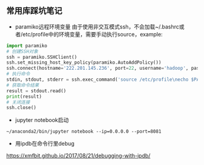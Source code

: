 ## 常用库踩坑笔记

- paramiko远程环境变量
  由于使用非交互模式ssh，不会加载~/.bashrc或者/etc/profile中的环境变量，需要手动执行source，example:
  
```python
import paramiko
# 创建SSH对象
ssh = paramiko.SSHClient()
ssh.set_missing_host_key_policy(paramiko.AutoAddPolicy())
ssh.connect(hostname='222.201.145.236', port=22, username='hadoop', password='psw')
# 执行命令
stdin, stdout, stderr = ssh.exec_command('source /etc/profile\necho $PATH' )
# 获取命令结果
result = stdout.read()
print(result)
# 关闭连接
ssh.close()
```

- jupyter notebook启动

```shell
~/anaconda2/bin/jupyter notebook --ip=0.0.0.0 --port=8081
```

- 用ipdb在命令行里debug

https://xmfbit.github.io/2017/08/21/debugging-with-ipdb/

